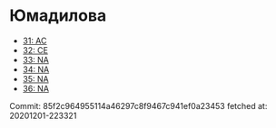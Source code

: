 # Юмадилова
- [31: AC](31.md)
- [32: CE](32.md)
- [33: NA](33.md)
- [34: NA](34.md)
- [35: NA](35.md)
- [36: NA](36.md)

Commit: 85f2c964955114a46297c8f9467c941ef0a23453
 fetched at: 20201201-223321
